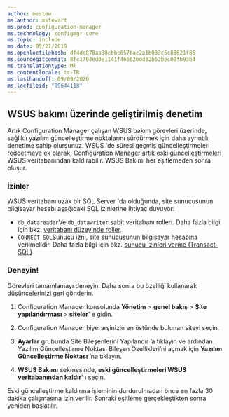 ```yaml
---
author: mestew
ms.author: mstewart
ms.prod: configuration-manager
ms.technology: configmgr-core
ms.topic: include
ms.date: 05/21/2019
ms.openlocfilehash: df4de878aa38cbbc657bac2a1b033c5c88621f85
ms.sourcegitcommit: 8fc1704ed0e1141f46662bdd32b52bec00fb93b4
ms.translationtype: MT
ms.contentlocale: tr-TR
ms.lasthandoff: 09/09/2020
ms.locfileid: "89644118"
---
```

## <a name="improved-control-over-wsus-maintenance"></a>WSUS bakımı üzerinde geliştirilmiş denetim
<!--41101009-->

Artık Configuration Manager çalışan WSUS bakım görevleri üzerinde, sağlıklı yazılım güncelleştirme noktalarını sürdürmek için daha ayrıntılı denetime sahip olursunuz. WSUS 'de süresi geçmiş güncelleştirmeleri reddetmeye ek olarak, Configuration Manager artık eski güncelleştirmeleri WSUS veritabanından kaldırabilir. WSUS Bakımı her eşitlemeden sonra oluşur.

### <a name="permissions"></a>İzinler

WSUS veritabanı uzak bir SQL Server 'da olduğunda, site sunucusunun bilgisayar hesabı aşağıdaki SQL izinlerine ihtiyaç duyuyor:

- `db_datareader`Ve `db_datawriter` sabit veritabanı rolleri. Daha fazla bilgi için bkz. [veritabanı düzeyinde roller](/sql/relational-databases/security/authentication-access/database-level-roles#fixed-database-roles).
- `CONNECT SQL`Sunucu izni, site sunucusunun bilgisayar hesabına verilmelidir. Daha fazla bilgi için bkz. [sunucu Izinleri verme (Transact-SQL)](/sql/t-sql/statements/grant-server-permissions-transact-sql).


### <a name="try-it-out"></a>Deneyin!

Görevleri tamamlamayı deneyin. Daha sonra bu özelliği kullanarak düşüncelerinizi [geri](../../../../understand/find-help.md#product-feedback) gönderin.

1. Configuration Manager konsolunda **Yönetim**  >  **genel bakış**  >  **Site yapılandırması**  >  **siteler**' e gidin.

2. Configuration Manager hiyerarşinizin en üstünde bulunan siteyi seçin.

3. **Ayarlar** grubunda Site Bileşenlerini Yapılandır ’a tıklayın ve ardından Yazılım Güncelleştirme Noktası Bileşen Özellikleri’ni açmak için **Yazılım Güncelleştirme Noktası** ’na tıklayın.

4. **WSUS Bakımı** sekmesinde, **eski güncelleştirmeleri WSUS veritabanından kaldır**' ı seçin.

Eski güncelleştirme kaldırma işleminin durdurulmadan önce en fazla 30 dakika çalışmasına izin verilir. Sonraki eşitleme gerçekleştikten sonra yeniden başlatılır.